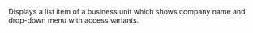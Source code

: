Displays a list item of a business unit which shows company name and drop-down menu with access variants.
